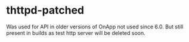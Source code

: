 # thttpd-patched
Was used for API in older versions of OnApp not used since 6.0.
But still present in builds as test http server will be deleted soon.
